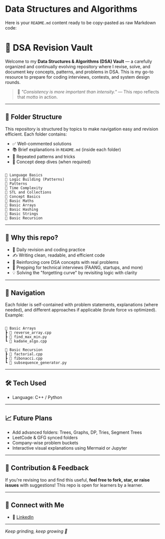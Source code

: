# Data Structures and Algorithms
Here is your `README.md` content ready to be copy-pasted as raw Markdown code:

# 🚀 DSA Revision Vault

Welcome to my **Data Structures & Algorithms (DSA) Vault** — a carefully organized and continually evolving repository where I revise, solve, and document key concepts, patterns, and problems in DSA. This is my go-to resource to prepare for coding interviews, contests, and system design rounds.

> 📘 *"Consistency is more important than intensity."* — This repo reflects that motto in action.

---

## 📂 Folder Structure

This repository is structured by topics to make navigation easy and revision efficient. Each folder contains:

- ✅ Well-commented solutions  
- 📚 Brief explanations in `README.md` (inside each folder)  
- 🔁 Repeated patterns and tricks  
- 🧠 Concept deep dives (when required)

```

📁 Language Basics
📁 Logic Building (Patterns)
📁 Patterns
📁 Time Complexity
📁 STL and Collections
📁 Concept Basics
📁 Basic Maths
📁 Basic Arrays
📁 Basic Hashing
📁 Basic Strings
📁 Basic Recursion

```

---

## 📌 Why this repo?

- 🔄 Daily revision and coding practice  
- ✍️ Writing clean, readable, and efficient code  
- 🧠 Reinforcing core DSA concepts with real problems  
- 🧪 Prepping for technical interviews (FAANG, startups, and more)  
- 💡 Solving the "forgetting curve" by revisiting logic with clarity  

---

## 🧭 Navigation

Each folder is self-contained with problem statements, explanations (where needed), and different approaches if applicable (brute force vs optimized). Example:

```

📁 Basic Arrays
┣ 📄 reverse_array.cpp
┣ 📄 find_max_min.py
┗ 📄 kadane_algo.cpp

📁 Basic Recursion
┣ 📄 factorial.cpp
┣ 📄 fibonacci.cpp
┗ 📄 subsequence_generator.py

```
---

## 🛠️ Tech Used

- Language: C++ / Python 

---

## 📈 Future Plans

- Add advanced folders: Trees, Graphs, DP, Tries, Segment Trees  
- LeetCode & GFG synced folders  
- Company-wise problem buckets  
- Interactive visual explanations using Mermaid or Jupyter  

---

## 🌟 Contribution & Feedback

If you're revising too and find this useful, **feel free to fork, star, or raise issues** with suggestions! This repo is open for learners by a learner.

---

## 🔗 Connect with Me

- 💼 [LinkedIn](https://linkedin.com/in/jeevantpsingh)  
---
_Keep grinding, keep growing 🌱_